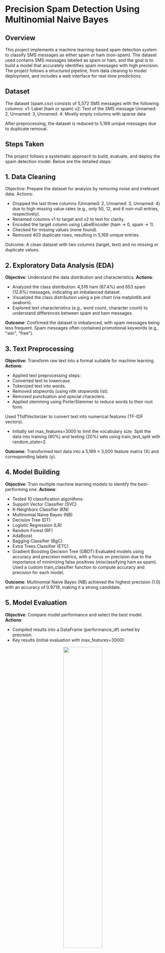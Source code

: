 # Precision Spam Detection Using Multinomial Naive Bayes

## Overview
This project implements a machine learning-based spam detection system to classify SMS messages as either spam or ham (non-spam). The dataset used contains SMS messages labeled as spam or ham, and the goal is to build a model that accurately identifies spam messages with high precision. The project follows a structured pipeline, from data cleaning to model deployment, and includes a web interface for real-time predictions.

## Dataset
The dataset (spam.csv) consists of 5,572 SMS messages with the following columns:
v1: Label (ham or spam)
v2: Text of the SMS message
Unnamed: 2, Unnamed: 3, Unnamed: 4: Mostly empty columns with sparse data

After preprocessing, the dataset is reduced to 5,169 unique messages due to duplicate removal.

## Steps Taken
The project follows a systematic approach to build, evaluate, and deploy the spam detection model. Below are the detailed steps:

## 1. Data Cleaning
Objective: Prepare the dataset for analysis by removing noise and irrelevant data.
Actions:
- Dropped the last three columns (Unnamed: 2, Unnamed: 3, Unnamed: 4) due to high missing value rates (e.g., only 50, 12, and 6 non-null entries, respectively).
- Renamed columns v1 to target and v2 to text for clarity.
- Encoded the target column using LabelEncoder (ham → 0, spam → 1).
- Checked for missing values (none found).
- Removed 403 duplicate rows, resulting in 5,169 unique entries.

Outcome: A clean dataset with two columns (target, text) and no missing or duplicate values.

## 2. Exploratory Data Analysis (EDA)
**Objective**: Understand the data distribution and characteristics.
**Actions**:
- Analyzed the class distribution: 4,516 ham (87.4%) and 653 spam (12.6%) messages, indicating an imbalanced dataset.
- Visualized the class distribution using a pie chart (via matplotlib and seaborn).
- Explored text characteristics (e.g., word count, character count) to understand differences between spam and ham messages.

**Outcome**: Confirmed the dataset is imbalanced, with spam messages being less frequent. Spam messages often contained promotional keywords (e.g., "win", "free").

## 3. Text Preprocessing
**Objective**: Transform raw text into a format suitable for machine learning.
**Actions**:
- Applied text preprocessing steps:
- Converted text to lowercase.
- Tokenized text into words.
- Removed stopwords (using nltk stopwords list).
- Removed punctuation and special characters.
- Applied stemming using PorterStemmer to reduce words to their root form.

Used TfidfVectorizer to convert text into numerical features (TF-IDF vectors).
- Initially set max_features=3000 to limit the vocabulary size.
Split the data into training (80%) and testing (20%) sets using train_test_split with random_state=2.

**Outcome**: Transformed text data into a 5,169 × 3,000 feature matrix (X) and corresponding labels (y).

## 4. Model Building
**Objective**: Train multiple machine learning models to identify the best-performing one.
**Actions**:
- Tested 10 classification algorithms:
- Support Vector Classifier (SVC)
- K-Neighbors Classifier (KN)
- Multinomial Naive Bayes (NB)
- Decision Tree (DT)
- Logistic Regression (LR)
- Random Forest (RF)
- AdaBoost
- Bagging Classifier (BgC)
- Extra Trees Classifier (ETC)
- Gradient Boosting Decision Tree (GBDT)
Evaluated models using accuracy and precision metrics, with a focus on precision due to the importance of minimizing false positives (misclassifying ham as spam).
Used a custom train_classifier function to compute accuracy and precision for each model.

**Outcome**: Multinomial Naive Bayes (NB) achieved the highest precision (1.0) with an accuracy of 0.9719, making it a strong candidate.

## 5. Model Evaluation
**Objective**: Compare model performance and select the best model.
**Actions**:
- Compiled results into a DataFrame (performance_df) sorted by precision.
- Key results (initial evaluation with max_features=3000):

<div align="center">
  <img src="Before_Improvement.png" height="50%" width="auto">
</div>
**Outcome**: Multinomial Naive Bayes was selected due to its perfect precision (1.0) and high accuracy (0.9719).

## 6. Model Improvement
**Objective**: Enhance the model's performance through hyperparameter tuning and ensemble methods.
**Actions**:
- TF-IDF Tuning: Adjusted TfidfVectorizer to max_features=3000 (previously unspecified) to capture more features.
- Re-evaluated models with updated TF-IDF features:
<div align="center">
  <img src="After_Improvemet.png"  height="50%" width="auto">
</div>

**Voting Classifier:**
- Combined SVC, Multinomial NB, and Extra Trees Classifier using soft voting.
- Result: Accuracy = 0.9816, Precision = 0.9917

**Stacking Classifier:**
- Used SVC, Multinomial NB, and Extra Trees as base estimators with Random Forest as the final estimator.
- Result: Accuracy = 0.9787, Precision = 0.9394

**Outcome**: Multinomial Naive Bayes with max_features=3000 remained the best model (Precision = 1.0). Voting and stacking improved accuracy but reduced precision, so they were not adopted.

## 7. Model Export
**Objective**: Save the trained model and vectorizer for deployment.
**Actions**:
- Saved the TfidfVectorizer as vectorizer.pkl.
- Saved the Multinomial Naive Bayes model as model.pkl using pickle.

**Outcome**: Model and vectorizer are ready for integration into a web application.

## 8. Website and Deployment (Planned)
Objective: Create a user-friendly interface for spam detection using Streamlit and deploy it.
Planned Actions:
Develop a web application using a framework like Flask or Django.
Integrate the saved vectorizer.pkl and model.pkl for real-time predictions.
Deploy the application on Heroku.

**Status**: Not implemented in the provided code but outlined as future steps.

## Code Description
The implementation is contained in a Jupyter Notebook (Spam-detection.ipynb). Key components include:
  
### Libraries Used:
Data manipulation: pandas, numpy
Text preprocessing: nltk (for stemming, stopwords), sklearn.feature_extraction.text.TfidfVectorizer
Machine learning: sklearn (classifiers, metrics, ensemble methods)
Visualization: matplotlib, seaborn

### Key Functions:
train_classifier(clf, X_train, y_train, X_test, y_test): Trains a classifier and returns accuracy and precision.
Text preprocessing pipeline: Custom function to lowercase, tokenize, remove stopwords/punctuation, and stem text.

### Model Pipeline:
Load and clean data → Preprocess text → Vectorize using TF-IDF → Train/test split → Train multiple models → Evaluate → Tune and ensemble → Export best model.

### Results
The Multinomial Naive Bayes model with max_features=3000 was selected as the final model due to its superior performance:

**Accuracy:** 0.9719 (97.19% of test predictions correct)
**Precision:** 1.0 (100% of predicted spam messages were actually spam)
**Confusion Matrix:**
[[896   0]
[ 29 109]]

True Negatives (Ham correctly predicted): 896
False Positives (Ham misclassified as Spam): 0
False Negatives (Spam misclassified as Ham): 29
True Positives (Spam correctly predicted): 109

The perfect precision score ensures no ham messages are incorrectly flagged as spam, which is critical for user experience in SMS filtering applications.

## Dependencies
To run the project, install the following Python libraries:
```bash:
pip install pandas numpy scikit-learn nltk matplotlib seaborn
```

Download NLTK data:
```bash:
import nltk
nltk.download('punkt')
nltk.download('stopwords')
```
## How to Run
1. Clone the repository or download the Spam-detection.ipynb notebook.
2. Ensure the spam.csv dataset is in the same directory.
3. Install dependencies (see above).
4. Run the Jupyter Notebook to execute the pipeline.
5. The trained model (model.pkl) and vectorizer (vectorizer.pkl) will be saved in the working directory.

## Future Work
- Implement the web application for real-time spam detection.
- Deploy the application on Heroku.
- Explore deep learning models (e.g., LSTM, BERT) for potentially better performance.
- Address class imbalance using techniques like SMOTE or weighted loss functions.

License
This project is licensed under the MIT License.
